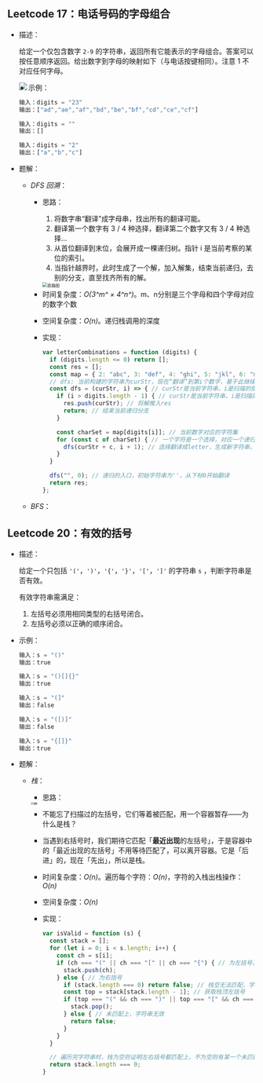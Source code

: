 ## Leetcode 17：电话号码的字母组合

- 描述：

  给定一个仅包含数字 `2-9` 的字符串，返回所有它能表示的字母组合。答案可以按任意顺序返回。给出数字到字母的映射如下（与电话按键相同）。注意 1 不对应任何字母。

  <img src="https://assets.leetcode-cn.com/aliyun-lc-upload/uploads/2021/11/09/200px-telephone-keypad2svg.png" align="left"/>

- 示例：

  ```js
  输入：digits = "23"
  输出：["ad","ae","af","bd","be","bf","cd","ce","cf"]
  
  输入：digits = ""
  输出：[]
  
  输入：digits = "2"
  输出：["a","b","c"]
  ```

- 题解：

  - *DFS 回溯*：

    - 思路：

      1. 将数字串“翻译”成字母串，找出所有的翻译可能。
      2. 翻译第一个数字有 3 / 4 种选择，翻译第二个数字又有 3 / 4 种选择...
      3. 从首位翻译到末位，会展开成一棵递归树。指针 i 是当前考察的某位的索引。
      4. 当指针越界时，此时生成了一个解，加入解集，结束当前递归，去别的分支，直至找齐所有的解。

      <img src="https://pic.leetcode-cn.com/1598406872-BTOpqw-image.png" alt="思路图" style="zoom: 60%;" align="left"/>

    - 时间复杂度：*O(3^m^ × 4^n^)*。m、n分别是三个字母和四个字母对应的数字个数

    - 空间复杂度：*O(n)*。递归栈调用的深度

    - 实现：

      ```js
      var letterCombinations = function (digits) {
        if (digits.length <= 0) return [];
        const res = [];
        const map = { 2: "abc", 3: "def", 4: "ghi", 5: "jkl", 6: "mno", 7: "pqrs", 8: "tuv", 9: "wxyz" };
        // dfs: 当前构建的字符串为curStr，现在“翻译”到第i个数字，基于此继续“翻译”
        const dfs = (curStr, i) => { // curStr是当前字符串，i是扫描的指针
          if (i > digits.length - 1) { // curStr是当前字符串，i是扫描的指针
            res.push(curStr); // 将解推入res
            return; // 结束当前递归分支
          }
      
          const charSet = map[digits[i]]; // 当前数字对应的字符集
          for (const c of charSet) { // 一个字符是一个选择，对应一个递归分支
            dfs(curStr + c, i + 1); // 选择翻译成letter，生成新字符串，i指针右移继续翻译（递归）
          }
        }
      
        dfs("", 0); // 递归的入口，初始字符串为''，从下标0开始翻译
        return res;
      };
      ```

  - *BFS*：




## Leetcode 20：有效的括号

- 描述：

  给定一个只包括 `'('`，`')'`，`'{'`，`'}'`，`'['`，`']'` 的字符串 `s` ，判断字符串是否有效。

  有效字符串需满足：

  1. 左括号必须用相同类型的右括号闭合。
  2. 左括号必须以正确的顺序闭合。

- 示例：

  ```js
  输入：s = "()"
  输出：true
  
  输入：s = "()[]{}"
  输出：true
  
  输入：s = "(]"
  输出：false
  
  输入：s = "([)]"
  输出：false
  
  输入：s = "{[]}"
  输出：true
  ```

- 题解：

  - *栈*：

    - 思路：

    <img src="https://pic.leetcode-cn.com/d502a4ee32fc8b7e7dbaadb3c3378b4a48507295bce12768cb2b6c82a3671c2e-image.png" alt="图解" style="zoom:30%;" align="left"/>

    - 不能忘了扫描过的左括号，它们等着被匹配，用一个容器暂存——为什么是栈？
    - 当遇到右括号时，我们期待它匹配「**最近出现**的左括号」，于是容器中的「最近出现的左括号」不用等待匹配了，可以离开容器。它是「后进」的，现在「先出」，所以是栈。
    - 时间复杂度：*O(n)*。遍历每个字符：*O(n)*，字符的入栈出栈操作：*O(n)*

    - 空间复杂度：*O(n)*

    - 实现：

      ```js
      var isValid = function (s) {
        const stack = [];
        for (let i = 0; i < s.length; i++) {
          const ch = s[i];
          if (ch === "(" || ch === "[" || ch === "{") { // 为左括号，入栈
            stack.push(ch);
          } else { // 为右括号
            if (stack.length === 0) return false; // 栈空无法匹配，字符串无效
            const top = stack[stack.length - 1]; // 获取栈顶左括号
            if (top === "(" && ch === ")" || top === "[" && ch === "]" || top === "{" && ch === "}") { // 右括号和栈顶左括号匹配上，出栈
              stack.pop();
            } else { // 未匹配上，字符串无效
              return false;
            }
          }
        }
      
        // 遍历完字符串时，栈为空则证明左右括号都匹配上，不为空则有某一个未匹配上，串无效
        return stack.length === 0;
      }
      ```

      